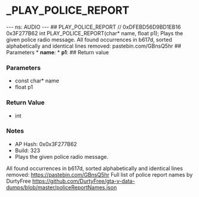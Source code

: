 # _PLAY_POLICE_REPORT

--- ns: AUDIO --- ## PLAY_POLICE_REPORT  // 0xDFEBD56D9BD1EB16 0x3F277B62 int PLAY_POLICE_REPORT(char* name, float p1);  Plays the given police radio message. All found occurrences in b617d, sorted alphabetically and identical lines removed: pastebin.com/GBnsQ5hr  ## Parameters * **name**: * **p1**:  ## Return value

### Parameters
* const char* name
* float p1

### Return Value
* int

### Notes
* AP Hash: 0x0x3F277B62
* Build: 323
* Plays the given police radio message.

All found occurrences in b617d, sorted alphabetically and identical lines removed: https://pastebin.com/GBnsQ5hr
Full list of police report names by DurtyFree https://github.com/DurtyFree/gta-v-data-dumps/blob/master/policeReportNames.json


